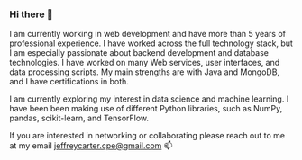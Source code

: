 ### Hi there 👋

I am currently working in web development and have more than 5 years of professional experience. I have worked across the full technology stack, but I am especially passionate about backend development and database technologies. I have worked on many Web services, user interfaces, and data processing scripts. My main strengths are with Java and MongoDB, and I have certifications in both.

I am currently exploring my interest in data science and machine learning. I have been been making use of different Python libraries, such as NumPy, pandas, scikit-learn, and TensorFlow.
 
If you are interested in networking or collaborating please reach out to me at my email <jeffreycarter.cpe@gmail.com> 📫

<!--
**jeff-carter/jeff-carter** is a ✨ _special_ ✨ repository because its `README.md` (this file) appears on your GitHub profile.

Here are some ideas to get you started:

- 🔭 I’m currently working on ...
- 🌱 I’m currently learning ...
- 👯 I’m looking to collaborate on ...
- 🤔 I’m looking for help with ...
- 💬 Ask me about ...
- 📫 How to reach me: ...
- 😄 Pronouns: ...
- ⚡ Fun fact: ...
-->
